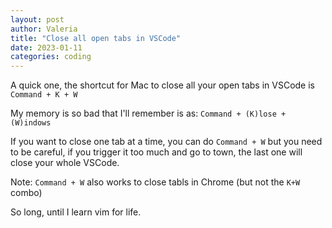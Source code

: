 ```yaml
---
layout: post
author: Valeria
title: "Close all open tabs in VSCode"
date: 2023-01-11
categories: coding
---
```

A quick one, the shortcut for Mac to close all your open tabs in VSCode is
`Command + K + W`

My memory is so bad that I'll remember is as:
`Command + (K)lose + (W)indows`

If you want to close one tab at a time, you can do `Command + W` but you need to be careful,
if you trigger it too much and go to town, the last one will close your whole VSCode.

Note: `Command + W` also works to close tabls in Chrome (but not the `K+W` combo)

So long, until I learn vim for life.
